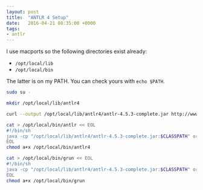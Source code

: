 ```yaml
---
layout: post
title:  "ANTLR 4 Setup"
date:   2016-04-21 08:35:00 +0000
tags:
- antlr
---
```


I use macports so the following directories exist already:

- `/opt/local/lib`
- `/opt/local/bin`

The latter is on my PATH. You can check yours with `echo $PATH`.

```bash
sudo su -

mkdir /opt/local/lib/antlr4

curl --output /opt/local/lib/antlr4/antlr-4.5.3-complete.jar http://www.antlr.org/download/antlr-4.5.3-complete.jar

cat > /opt/local/bin/antlr << EOL
#!/bin/sh
java -cp "/opt/local/lib/antlr4/antlr-4.5.3-complete.jar:$CLASSPATH" org.antlr.v4.Tool $*
EOL
chmod a+x /opt/local/bin/antlr4

cat > /opt/local/bin/grun << EOL
#!/bin/sh
java -cp "/opt/local/lib/antlr4/antlr-4.5.3-complete.jar:$CLASSPATH" org.antlr.v4.gui.TestRig $*
EOL
chmod a+x /opt/local/bin/grun
```

